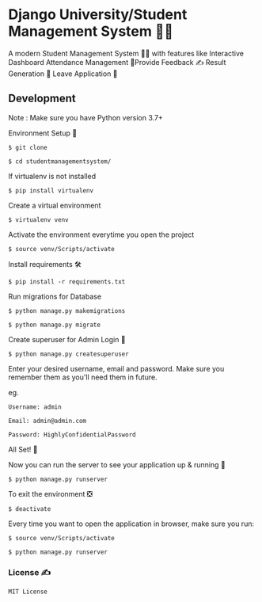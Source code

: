 # Django University/Student Management System 👨‍🎓

A modern Student Management System 👨‍🎓 with features like Interactive Dashboard Attendance Management 🏫Provide Feedback ✍ Result Generation 📜 Leave Application 🍂

## Development 
Note : Make sure you have Python version 3.7+

Environment Setup 🚀

`$ git clone `

`$ cd studentmanagementsystem/`

If virtualenv is not installed 

`$ pip install virtualenv`

Create a virtual environment

`$ virtualenv venv`

Activate the environment everytime you open the project

`$ source venv/Scripts/activate`

Install requirements 🛠

`$ pip install -r requirements.txt`

Run migrations for Database 

`$ python manage.py makemigrations`

`$ python manage.py migrate`

Create superuser for Admin Login 🔐

`$ python manage.py createsuperuser`

Enter your desired username, email and password. Make sure you remember them as you'll need them in future.

eg.

    Username: admin
    
    Email: admin@admin.com
    
    Password: HighlyConfidentialPassword

All Set! 🤩

Now you can run the server to see your application up & running 🚀

`$ python manage.py runserver`

To exit the environment ❎

`$ deactivate`

Every time you want to open the application in browser, make sure you run:

`$ source venv/Scripts/activate`

`$ python manage.py runserver`


### License ✍

```
MIT License

```  
